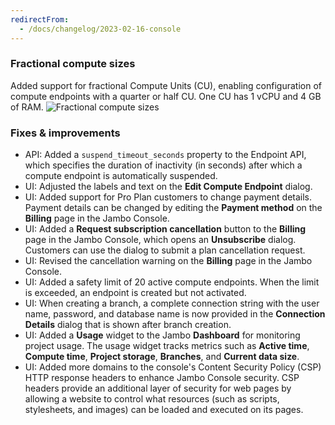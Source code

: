 ```yaml
---
redirectFrom:
  - /docs/changelog/2023-02-16-console
---
```


### Fractional compute sizes

Added support for fractional Compute Units (CU), enabling configuration of compute endpoints with a quarter or half CU. One CU has 1 vCPU and 4 GB of RAM.
![Fractional compute sizes](/docs/relnotes/fractional_computes.png)

### Fixes & improvements

- API: Added a `suspend_timeout_seconds` property to the Endpoint API, which specifies the duration of inactivity (in seconds) after which a compute endpoint is automatically suspended.
- UI: Adjusted the labels and text on the **Edit Compute Endpoint** dialog.
- UI: Added support for Pro Plan customers to change payment details. Payment details can be changed by editing the **Payment method** on the **Billing** page in the Jambo Console.
- UI: Added a **Request subscription cancellation** button to the **Billing** page in the Jambo Console, which opens an **Unsubscribe** dialog. Customers can use the dialog to submit a plan cancellation request.
- UI: Revised the cancellation warning on the **Billing** page in the Jambo Console.
- UI: Added a safety limit of 20 active compute endpoints. When the limit is exceeded, an endpoint is created but not activated.
- UI: When creating a branch, a complete connection string with the user name, password, and database name is now provided in the **Connection Details** dialog that is shown after branch creation.
- UI: Added a **Usage** widget to the Jambo **Dashboard** for monitoring project usage. The usage widget tracks metrics such as **Active time**, **Compute time**, **Project storage**, **Branches**, and **Current data size**.
- UI: Added more domains to the console's Content Security Policy (CSP) HTTP response headers to enhance Jambo Console security. CSP headers provide an additional layer of security for web pages by allowing a website to control what resources (such as scripts, stylesheets, and images) can be loaded and executed on its pages.

